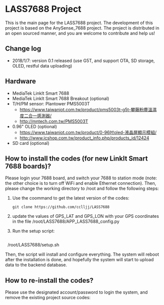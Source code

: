 # LASS7688 Project

This is the main page for the LASS7688 project. The development of this project is based on the AnySense_7688 project. The project is distributed in an open sourced manner, and you are welcome to contribute and help us!

## Change log

* 2018/1/7: version 0.1 released (use G5T, and support OTA, SD storage, OLED, restful data uploading)

## Hardware

* MediaTek LinkIt Smart 7688
* MediaTek LinkIt Smart 7688 Breakout (optional)
* T/H/PM sensor: Plantower PMS5003T
  * https://www.taiwaniot.com.tw/product/pms5003t-g5t-攀藤粉塵溫濕度二合一感測器/
  * http://mntech.com.tw/PMS5003T
* 0.96" OLED (optional)
  * https://www.taiwaniot.com.tw/product/0-96吋oled-液晶屏顯示模組/
  * http://www.icshop.com.tw/product_info.php/products_id/12424
* SD card (optional)

## How to install the codes (for new LinkIt Smart 7688 boards)?

Please login your 7688 board, and switch your 7688 to station mode (note: the other choice is to turn off WiFi and enable Ethernet connection). Then, please change the working directory to /root and follow the following steps:

1. Use the coommand to get the latest version of the codes: 
   ```
   git clone https://github.com/cclljj/LASS7688

2. update the values of GPS_LAT and GPS_LON with your GPS coordinates in the file /root/LASS7688/APP_LASS7688_config.py

3. Run the setup script:
   ```
   /root/LASS7688/setup.sh

Then, the script will install and configure everything. The system will reboot after the installation is done, and hopefully the system will start to upload data to the backend database.

## How to re-install the codes?

Please use the designated account/password to login the system, and remove the existing project source codes:
